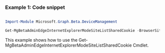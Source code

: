 ### Example 1: Code snippet

```powershell

Import-Module Microsoft.Graph.Beta.DeviceManagement

Get-MgBetaAdminEdgeInternetExplorerModeSiteListSharedCookie -BrowserSiteListId $browserSiteListId

```
This example shows how to use the Get-MgBetaAdminEdgeInternetExplorerModeSiteListSharedCookie Cmdlet.

